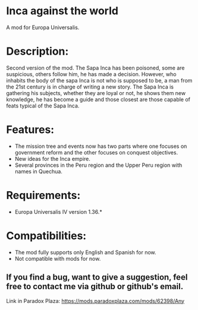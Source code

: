 # Inca against the world
A mod for Europa Universalis.


# Description:

Second version of the mod. The Sapa Inca has been poisoned, some are suspicious, others follow him, he has made a decision. However, who inhabits the body of the sapa Inca is not who is supposed to be, a man from the 21st century is in charge of writing a new story. The Sapa Inca is gathering his subjects, whether they are loyal or not, he shows them new knowledge, he has become a guide and those closest are those capable of feats typical of the Sapa Inca.



# Features:

- The mission tree and events now has two parts where one focuses on government reform and the other focuses on conquest objectives.
- New ideas for the Inca empire.
- Several provinces in the Peru region and the Upper Peru region with names in Quechua.


# Requirements:

- Europa Universalis IV version 1.36.*


# Compatibilities:

- The mod fully supports only English and Spanish for now.
- Not compatible with mods for now.


## If you find a bug, want to give a suggestion, feel free to contact me via github or github's email.

Link in Paradox Plaza: https://mods.paradoxplaza.com/mods/62398/Any
